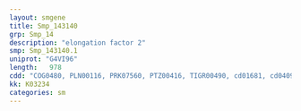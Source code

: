 ```yaml
---
layout: smgene
title: Smp_143140
grp: Smp_14
description: "elongation factor 2"
smp: Smp_143140.1
uniprot: "G4VI96"
length:   978
cdd: "COG0480, PLN00116, PRK07560, PTZ00416, TIGR00490, cd01681, cd04096, cl02785, cl02789, pfam00679, pfam03764, smart00838, smart00889"
kk: K03234
categories: sm
---
```

